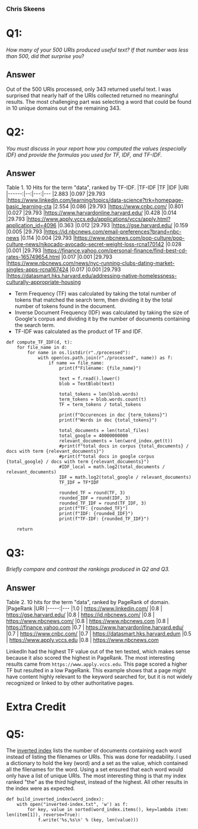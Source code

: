 ### Chris Skeens

# Q1: 
*How many of your 500 URIs produced useful text? If that number was less than 500, did that surprise you*?
## Answer
Out of the 500 URIs processed, only 343 returned useful text. I was surprised that nearly half of the URIs collected returned no meaningful results. The most challenging part was selecting a word that could be found in 10 unique domains out of the remaining 343.

# Q2: 
*You must discuss in your report how you computed the values (especially IDF) and provide the formulas you used for TF, IDF, and TF-IDF.*
## Answer
Table 1. 10 Hits for the term "data", ranked by TF-IDF.
|TF-IDF	|TF	|IDF	|URI
|------:|--:|---:|---
|2.883	|0.097	|29.793	|https://www.linkedin.com/learning/topics/data-science?trk=homepage-basic_learning-cta
|2.554	|0.086	|29.793	|https://www.cnbc.com/
|0.801	|0.027	|29.793	|https://www.harvardonline.harvard.edu/
|0.428	|0.014	|29.793	|https://www.apply.vccs.edu/applications/vccs/apply.html?application_id=4096
|0.363	|0.012	|29.793	|https://gse.harvard.edu/
|0.159	|0.005	|29.793	|https://id.nbcnews.com/email-preferences?brand=nbc-news
|0.114	|0.004	|29.793	|https://www.nbcnews.com/pop-culture/pop-culture-news/nikocado-avocado-secret-weight-loss-rcna170142
|0.028	|0.001	|29.793	|https://finance.yahoo.com/personal-finance/find-best-cd-rates-165749654.html
|0.017	|0.001	|29.793	|https://www.nbcnews.com/news/nyc-running-clubs-dating-market-singles-apps-rcna167424
|0.017	|0.001	|29.793	|https://datasmart.hks.harvard.edu/addressing-native-homelessness-culturally-appropriate-housing

* Term Frequency (TF) was calculated by taking the total number of tokens that matched the search term, then dividing it by the total number of tokens found in the document.
* Inverse Document Frequency (IDF) was calculated by taking the size of Google's corpus and dividing it by the number of documents containing the search term.
* TF-IDF was calculated as the product of TF and IDF.
```
def compute_TF_IDF(d, t):
    for file_name in d:
        for name in os.listdir(r"./processed"):
            with open(os.path.join(r"./processed", name)) as f:
                if name == file_name:
                    print(f"Filename: {file_name}")
                    
                    text = f.read().lower()
                    blob = TextBlob(text)
                    
                    total_tokens = len(blob.words)
                    term_tokens = blob.words.count(t)
                    TF = term_tokens / total_tokens
                    
                    print(f"Occurences in doc {term_tokens}")
                    print(f"Words in doc {total_tokens}")
                    
                    total_documents = len(total_files)
                    total_google = 40000000000
                    relevant_documents = len(word_index.get(t))
                    #print(f"total docs in corpus {total_documents} / docs with term {relevant_documents}")
                    #print(f"total docs in google corpus {total_google} / docs with term {relevant_documents}")
                    #IDF_local = math.log2(total_documents / relevant_documents)
                    IDF = math.log2(total_google / relevant_documents)
                    TF_IDF = TF*IDF
                
                    rounded_TF = round(TF, 3)
                    rounded_IDF = round(IDF, 3)
                    rounded_TF_IDF = round(TF_IDF, 3)
                    print(f"TF: {rounded_TF}")
                    print(f"IDF: {rounded_IDF}")
                    print(f"TF-IDF: {rounded_TF_IDF}")
                    
    return 
```

# Q3: 
*Briefly compare and contrast the rankings produced in Q2 and Q3.*
## Answer
Table 2.  10 hits for the term "data", ranked by PageRank of domain.
|PageRank	|URI
|-----:|---
|1.0    |	https://www.linkedin.com/
|0.8	|	https://gse.harvard.edu/
|0.8	|	https://id.nbcnews.com/
|0.8	|	https://www.nbcnews.com/ 
|0.8	|	https://www.nbcnews.com
|0.8	|	https://finance.yahoo.com
|0.7	|	https://www.harvardonline.harvard.edu/
|0.7	|	https://www.cnbc.com/
|0.7	|	https://datasmart.hks.harvard.edum
|0.5	|	https://www.apply.vccs.edu
|0.8	|	https://www.nbcnews.com

LinkedIn had the highest TF value out of the ten tested, which makes sense because it also scored the highest in PageRank. The most interesting results came from `https://www.apply.vccs.edu`. This page scored a higher TF but resulted in a low PageRank. This example shows that a page might have content highly relevant to the keyword searched for, but it is not widely recognized or linked to by other authoritative pages.

# Extra Credit
# Q5: 
The [inverted index](./inverted-index.txt) lists the number of documents containing each word instead of listing the filenames or URIs. This was done for readability. I used a dictionary to hold the key (word) and a set as the value, which contained all the filenames for the word. Using a set ensured that each word would only have a list of unique URIs. The most interesting thing is that my index ranked "the" as the third highest, instead of the highest. All other results in the index were as expected.
```
def build_inverted_index(word_index):
    with open("inverted-index.txt", 'w') as f:
        for key, value in sorted(word_index.items(), key=lambda item: len(item[1]), reverse=True):
            f.write('%s,%s\n' % (key, len(value)))
```
